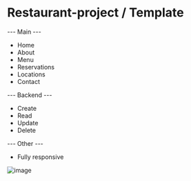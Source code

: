 # Restaurant-project / Template

--- Main ---
- Home
- About
- Menu
- Reservations
- Locations
- Contact

--- Backend ---
- Create
- Read
- Update
- Delete 

--- Other ---

- Fully responsive

![image](https://user-images.githubusercontent.com/96114373/201346872-4eef89f0-6b09-4c17-8228-e2d7219b3465.png)

